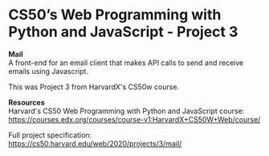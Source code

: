 # CS50’s Web Programming with Python and JavaScript - Project 3
**Mail**\
A front-end for an email client that makes API calls to send and receive emails using Javascript.

This was Project 3 from HarvardX's CS50w course.

**Resources**\
Harvard's CS50 Web Programming with Python and JavaScript course: https://courses.edx.org/courses/course-v1:HarvardX+CS50W+Web/course/

Full project specification: https://cs50.harvard.edu/web/2020/projects/3/mail/
